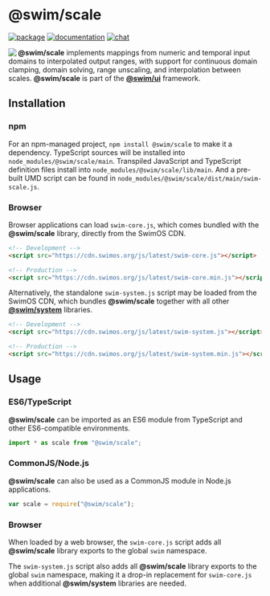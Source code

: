 # @swim/scale

[![package](https://img.shields.io/npm/v/@swim/scale.svg)](https://www.npmjs.com/package/@swim/scale)
[![documentation](https://img.shields.io/badge/doc-TypeDoc-blue.svg)](https://docs.swimos.org/js/latest/modules/_swim_scale.html)
[![chat](https://img.shields.io/badge/chat-Gitter-green.svg)](https://gitter.im/swimos/community)

<a href="https://www.swimos.org"><img src="https://docs.swimos.org/readme/marlin-blue.svg" align="left"></a>

**@swim/scale** implements mappings from numeric and temporal input domains to
interpolated output ranges, with support for continuous domain clamping, domain
solving, range unscaling, and interpolation between scales. **@swim/scale** is part of the
[**@swim/ui**](https://github.com/swimos/swim/tree/master/swim-toolkit-js/swim-ui-js/@swim/ui) framework.

## Installation

### npm

For an npm-managed project, `npm install @swim/scale` to make it a dependency.
TypeScript sources will be installed into `node_modules/@swim/scale/main`.
Transpiled JavaScript and TypeScript definition files install into
`node_modules/@swim/scale/lib/main`.  And a pre-built UMD script can
be found in `node_modules/@swim/scale/dist/main/swim-scale.js`.

### Browser

Browser applications can load `swim-core.js`, which comes bundled with the
**@swim/scale** library, directly from the SwimOS CDN.

```html
<!-- Development -->
<script src="https://cdn.swimos.org/js/latest/swim-core.js"></script>

<!-- Production -->
<script src="https://cdn.swimos.org/js/latest/swim-core.min.js"></script>
```

Alternatively, the standalone `swim-system.js` script may be loaded
from the SwimOS CDN, which bundles **@swim/scale** together with all other
[**@swim/system**](https://github.com/swimos/swim/tree/master/swim-system-js/@swim/system)
libraries.

```html
<!-- Development -->
<script src="https://cdn.swimos.org/js/latest/swim-system.js"></script>

<!-- Production -->
<script src="https://cdn.swimos.org/js/latest/swim-system.min.js"></script>
```

## Usage

### ES6/TypeScript

**@swim/scale** can be imported as an ES6 module from TypeScript and other
ES6-compatible environments.

```typescript
import * as scale from "@swim/scale";
```

### CommonJS/Node.js

**@swim/scale** can also be used as a CommonJS module in Node.js applications.

```javascript
var scale = require("@swim/scale");
```

### Browser

When loaded by a web browser, the `swim-core.js` script adds all
**@swim/scale** library exports to the global `swim` namespace.

The `swim-system.js` script also adds all **@swim/scale** library exports
to the global `swim` namespace, making it a drop-in replacement for
`swim-core.js` when additional **@swim/system** libraries are needed.
